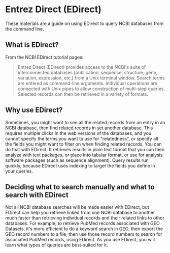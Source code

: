 # Entrez Direct (EDirect)
These materials are a guide on using EDirect to query NCBI databases from the command line.

## What is EDirect?
From the NCBI EDirect tutorial pages:

> Entrez Direct (EDirect) provides access to the NCBI's suite of interconnected databases (publication, sequence, structure, gene, variation, expression, etc.)
> from a Unix terminal window. Search terms are entered as command-line arguments.
> Individual operations are connected with Unix pipes to allow construction of multi-step queries. Selected records can then be retrieved in a variety of formats.

## Why use EDirect?
Sometimes, you might want to see all the related records from an entry in an NCBI database, then find related records in yet another database. This requires multiple clicks in the web versions of the databases, and you cannot specify the terms you want to use for "relatedness", or specify all the fields you might want to filter on when finding related records. You can do that with EDirect. It retrieves results in plain text format that you can then analyze with text packages, or place into tabular format, or use for analysis software packages (such as sequence alignment). Query results run quickly, because EDirect uses indexing to target the fields you define in your queries.

## Deciding what to search manually and what to search with EDirect
Not all NCBI database searches will be made easier with EDirect, but EDirect can help you retrieve linked from one NCBI database to another much faster than retrieving individual records and their related links to other databases. For example, to retrieve PubMed records associated with GEO Datasets, it's more efficient to do a keyword search in GEO, then export the GEO record numbers to a file, then use those record numbers to search for associated PubMed records, using EDirect. As you use EDirect, you will learn what types of queries are best-suited for it.

